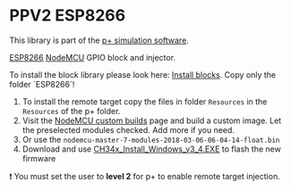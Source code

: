 # PPV2 ESP8266
This library is part of the [p+ simulation software](https://github.com/Mynogs/PPV2-Simulation-System).

[ESP8266](https://en.wikipedia.org/wiki/ESP8266) [NodeMCU](https://en.wikipedia.org/wiki/NodeMCU) GPIO block and injector.

To install the block library please look here: [Install blocks](https://github.com/Mynogs/PPV2-Simulation-System/blob/master/README.md#install-blocks). Copy only the folder ´ESP8266´!

1. To install the remote target copy the files in folder `Resources` in the `Resources` of the p+ folder.
2. Visit the [NodeMCU custom builds](https://nodemcu-build.com) page and build a custom image. Let the preselected modules checked. Add more if you need.
3. Or use the `nodemcu-master-7-modules-2018-03-06-06-04-14-float.bin` 
4. Download and use [CH34x_Install_Windows_v3_4.EXE](https://github.com/nodemcu/nodemcu-flasher) to flash the new firmware

 :exclamation: You must set the user to **level 2** for p+ to enable remote target injection.

